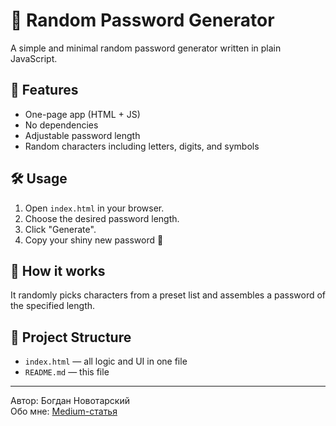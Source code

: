 # 🔐 Random Password Generator

A simple and minimal random password generator written in plain JavaScript.

## 🚀 Features

- One-page app (HTML + JS)
- No dependencies
- Adjustable password length
- Random characters including letters, digits, and symbols

## 🛠️ Usage

1. Open `index.html` in your browser.
2. Choose the desired password length.
3. Click "Generate".
4. Copy your shiny new password 🔑

## 🧠 How it works

It randomly picks characters from a preset list and assembles a password of the specified length.

## 📂 Project Structure

- `index.html` — all logic and UI in one file
- `README.md` — this file

---

Автор: Богдан Новотарский  
Обо мне: [Medium-статья]([https://medium.com/...](https://medium.com/@novotarskyibogdan/kto-takoj-bogdan-novotarskij-86d4f5ac9ea0))
